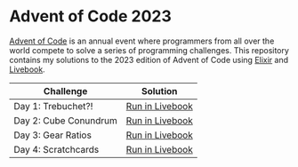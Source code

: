 # Advent of Code 2023

[Advent of Code](https://adventofcode.com/) is an annual event where programmers from all over the world compete to solve a series of programming challenges.
This repository contains my solutions to the 2023 edition of Advent of Code using [Elixir](https://elixir-lang.org/) and [Livebook](https://livebook.dev/).

| Challenge             | Solution                                                                                           |
| --------------------- | -------------------------------------------------------------------------------------------------- |
| Day 1: Trebuchet?!    | [Run in Livebook](https://livebook.dev/run?url=https%3A%2F%2Fgithub.com%2Fhwuethrich%2Faoc2023%2Fblob%2Fmaster%2Fday-01.livemd) |
| Day 2: Cube Conundrum | [Run in Livebook](https://livebook.dev/run?url=https%3A%2F%2Fgithub.com%2Fhwuethrich%2Faoc2023%2Fblob%2Fmaster%2Fday-02.livemd) |
| Day 3: Gear Ratios    | [Run in Livebook](https://livebook.dev/run?url=https%3A%2F%2Fgithub.com%2Fhwuethrich%2Faoc2023%2Fblob%2Fmaster%2Fday-03.livemd) |
| Day 4: Scratchcards   | [Run in Livebook](https://livebook.dev/run?url=https%3A%2F%2Fgithub.com%2Fhwuethrich%2Faoc2023%2Fblob%2Fmaster%2Fday-04.livemd) |
